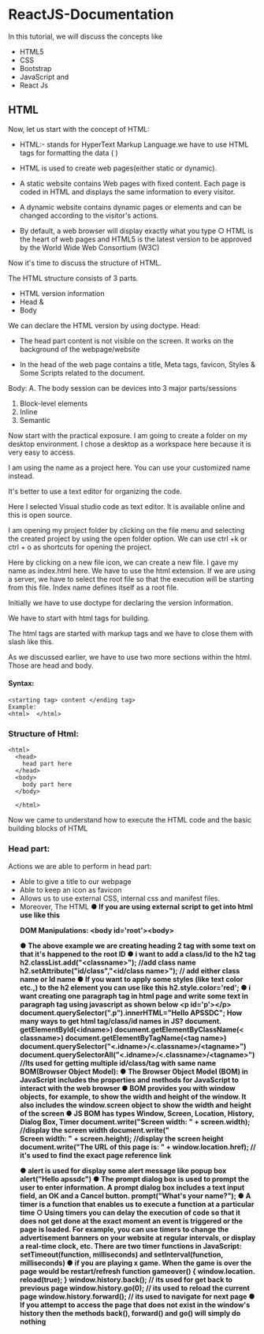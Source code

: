 # ReactJS-Documentation
   
 In this tutorial, we will discuss the concepts like 
 * HTML5 
 * CSS 
 * Bootstrap 
 * JavaScript and  
 * React Js 


## HTML
Now, let us start with the concept of HTML: 
* HTML:- stands for HyperText Markup Language.we have to use HTML tags for formatting the data (<element> </element> ) 
* HTML is used to create web pages(either static or dynamic). 
* A static website contains Web pages with fixed content. Each page is coded in HTML and displays the same information to every visitor. 
 
* A dynamic website contains dynamic pages or elements and can be changed according to the visitor's actions. 
 
* By default, a web browser will display exactly what you type ○ HTML is the heart of web pages and HTML5 is the latest version to be approved by the World Wide Web Consortium (W3C)


Now it's time to discuss the structure of HTML. 
 
The HTML structure consists of 3 parts. 
* HTML version information 
* Head & 
* Body 
 
 We can declare the HTML version by using ​doctype. 
 Head:  
* The head part content is not visible on the screen. It works on the background of the webpage/website 
 
* In the head of the web page contains a title, Meta tags, favicon, Styles & Some Scripts related to the document.

Body: 
A. The body session can be devices into 3 major parts/sessions 
1. Block-level elements 
2. Inline 
3. Semantic 
 
 Now start with the practical exposure. I am going to create a folder on my desktop environment. I chose a desktop as a workspace here because it is very easy to access.  
 
I am using the name as a project here. You can use your customized name instead. 
 
 It's better to use a text editor for organizing the code. 
 
Here I selected Visual studio code as text editor. It is available online and this is open source. 
 
I am opening my project folder by clicking on the file menu and selecting the created project by using the open folder option. We can use ctrl +k or ctrl + o as shortcuts for opening the project. 
 
Here by clicking on a new file icon, we can create a new file. I gave my name as index.html here. We have to use the html extension. If we are using a server, we have to select the root file so that the execution will be starting from this file. Index name defines itself as a root file. 
 
Initially we have to use doctype for declaring the version information. 
 
We have to start with html tags for building. 
 
The html tags are started with markup tags and we have to close them with slash like this. 
 
As we discussed earlier, we have to use two more sections within the html. Those are head and body. 
 

#### Syntax:
```
<starting tag> content </ending tag> 
Example:
<html>  </html>
```

### Structure of Html: 
```
<html>
  <head>
    head part here
  </head>
  <body>
    body part here
  </body>
  
  </html>
```

Now we came to understand how to execute the HTML code and the basic building blocks of HTML

### Head part: 
Actions we are able to perform in head part: 
* Able to give a title to our webpage 
* Able to keep an icon as favicon  
* Allows us to use external CSS, internal css  and manifest files. 
* Moreover, The HTML **<script>** element is used to embed executable code or data, this is typically used to embed or refer to JavaScript code. 
* Provides the way to use meta elements. 
  
The HTML **<head>** element is a container for the following elements: **<title>**, **<style>**, **<link>**, **<meta>**,**<script>**, and **<base>** 
 By using title (**<title> </title>**) tags we can denote the title of the page that displays on the page tab. 

 Style element allows us to use internal styles 
 
By using link element we can add favicon, manifest and external styles 
 
The information represented in meta is not visible anywhere but will reflect the entire document. 
 
Script tag allows us to us Javascript functionalities 
 
We already took a look into the concept of the title. Now let’s start with the favicon 
 
To keep an icon as a favicon to our webpage first of all let me introduce you to different types of images. 
 
1. Raster Images
2. SVG Images 
##### Raster Images:-  
Raster Images are images which can be taken by camera or uploaded with mobile. If we Zoom Raster Images at a certain point Raster Images miss their clarity 
##### SVG Images​:  Svg Images are the images which can be downloaded through google. 
 If we zoom Svg Images won't miss their clarity. 
 
Download an image in SVG format and store that image in our project at the image folder. 
 
Syntax to keep an image as favicon to our webpage : 
 
```<link rel=”icon”  type=”favicon”  href=”image/myimage.txt” /> ```
 
Link attribute is used to navigate or link  
 Here **rel** stands for the relation  
 The **type** used to define the type 
 **Href** stands for head reference path where we have to mention the path. 
 
#### Meta: 
* The information specified in meta tags is not visible anywhere on the web page. But it reflects the entire HTML document. 
* The type of metadata provided by the **meta** element can be one of the following: 
  * If the *name* attribute is set, the *meta* element provides *document-level metadata* , applying to the whole page. 
  * If the **http-equiv** attribute is set, the **meta** element is a ***pragma directive*** , providing information equivalent to what can be given by a similarly-named HTTP header. 
  * If the **charset** attribute is set, the **meta** element is a **charset declaration** , giving the character encoding in which the document is encoded. 
  * If the **itemprop** attribute is set, the **meta** element provides **user-defined metadata**.
  
  Let’s look into the example 
```<meta charset="utf-8"> ```
  
This element simply specifies the document's character encoding — the character set that the document is permitted to use. ​utf-8​ is a universal character set that includes pretty much any character from any human language. This means that your web page will be able to handle displaying any language; it's, therefore, a good idea to set this on every web page you create! For example, your page could handle English and Japanese just fine:
  
If you set your character encoding to **ISO-8859-1**, for example (the character set for the Latin alphabet), your page rendering may appear all messed up:
 
Many **<meta>** elements include the **name** and **content** attributes:
  ● **name** specifies the type of meta element it is; what type of information it contains. 
  ● **content** specifies the actual meta content. 

Two such meta elements that are useful to include on your page define the author of the page, and provide a concise description of the page. Let's look at an example: 
 
  
### Bodypart:
  The main content will be displayed in this body tag. 
 
  Let us learn about different types of elements in Html5: 
 
1. Block-level Elements :
  * A Block-level element occupies the entire horizontal space of its parent element (container), and     vertical space equal to the height of its contents 
  * A block-level element is an html element that being start with a new line in the web application  
 
 
 
 
1. All heading tags (h1 to h6) 
2. paragraph tag (p) 
3. Form 
4. Division (div)
5. Lists (ol, ul, dl,li and dt) 
6. Table 
7. Horizontal line ( hr )
8. All semantic elements 
 
➔ Next video 
  
* We covered all the concepts of block level elements except semantic elements, Let's start with this concept now. 
* Semantic elements are replacements of division tags. 
* A **semantic element** clearly describes its meaning to both the browser and the developer. 
* This is for increasing the accessibility of a website. 
 
 
* Semantic elements are 
  * Header 
  * Footer 
  * Section 
  * Article 
  * Aside 
  * Main 
  * Nav
  * summery 
  
 
#### All heading tags:
  To define heading we have to use h1 to h6 tags. 
  The font size decreases gradually from h1 to h6. 
  The syntax goes here: 
  <h1> content </h1> 
  <h2> content </h2> 
  <h3> content  </h3> 
  <h4> content  </h4> 
  <h5> content  </h5> 
  <h6> content </h6> 
 
All the heading tags occupy the complete width of the screen. 
 
##### Paragraph tag: 
  To display the content in the paragraph we will use paragraph tag 
 
Syntax:
  ```<p> content </p> ```
 
This paragraph tag occupies the complete width of the screen. 
 
 
Before going to semantic tags/elements in the html5 version all tags are divided into 2 types i.e., 
         1. Semantic( Header, main, footer, section, article etc.,)  
         2. Non-Semantic( div, span)   
  
  #### Semantic Elements: 
 
  Semantic Elements are similar to div tags used to divide the content into sections. But div tags don't contain any Description . Semantic Tags clearly explains its meaning to both the user and browser. 
 
Semantic Elements are :
  1. Section 
  2. Article 
  3. Aside 
  4. Nav 
  5. Header 
  6. Footer etc., 
 
##### Section : 
  The **<section>** element defines a section in a document. 
  Syntax goes here:- 
  
  ```<section> 
    content 
  </section>
  ```
 
##### Article:- 
 
The <article> element is used to define a independent section in a webpage 
Example : Blog in a Newspaper 
 
Syntax : 
  <article>
    Content 
  </article> 
 
##### Header:-
 
The **<header>** element represents a container for introductory content or a set of navigational links. 
  A **<header>** element typically contains: 
  ● one or more heading elements (<h1> - <h6>) 
  ● logo or icon 
  ● authorship information 
 
##### Syntax : 
  ```
  <article>     
    <header>        
      <h1> content </h1>        
      <p> content   </p>    
    </header> 
  </article> 
  ```
 
#### Footer : 
  The **<footer>** element defines a footer for a document or section. 
  A **<footer>** element typically contains: 
    * authorship information 
    * copyright information 
    * contact information 
    * sitemap 
    * back to top links 
    * related documents 
  You can have several **<footer>** elements in one document. 
  
##### Syntax:
  
```<footer> 
         <p> content </p> 
         <p> content 1 </p> 
</footer> 
  ```
#### Nav element: 
  The **<nav>** element defines a set of navigation links like home, contactUs etc., 
  
##### Syntax :  
```<nav> 
    <a href = “path” > 
</nav>
  ```
#### Aside:
  The **<aside>** element defines some content aside from the content it is placed in (like a sidebar). 
  The **<aside>** content should be indirectly related to the surrounding content. 
  
##### Syntax:- 
 ```
<aside> 
    <h1> content </h1> 
    <p> content </p> 
</aside> 
  ```
 
#### Inline Elements : 
The Elements which don't occupy the complete width of the screen (we are able to see the output side by side). 
  1. Span tag 
  2. Image tag 
  3. Anchor Tag 
  4. Button 
  5. Input etc.., 
 
##### Span tag :- 
The **<span>** tag is an inline container used to mark up a part of a text, or a part of a document.  The **<span>** tag is easily styled by CSS or manipulated with JavaScript using the class or id        attribute. 
 The **<span>** tag is much like the <div> element, but <div> is a block-level element and <span>​ is an inline element.
  
##### Syntax:- 
```  <span> content </span> ```
  
#### Image Tag:- 
  Image Tag is used to display an image in the body part. 
  
##### Syntax : 
``` <img src=”path of the image”> ```
 
#### Anchor Tag: 
The <a> tag defines a hyperlink, which is used to link from one page to another page 
##### Syntax: 
<a href=”< resource page link> Name for displaying purpose </a>” 
A linked page is normally displayed in the current browser window, unless you specify another target 

#### Button: 
It defines a clickable button. It tell the browser what type of button is 
##### Syntax: 
```<button > Click Here..! </button> ```
  
#### Input: <input> 
It’s the most important element in the form data. By using this we can display it in several ways depending on the type attribute. 
 
 
#### Navigation Elements: 
All Navigation Elements are inline Elements where we are able to see the output side by side. 
Navigation Elements are used to navigate  
All Navigation Elements uses <a,href> (anchor tag) 
1. Inbound navigation 
2. Outbound navigation 
3. Tel 
4. Mailto 

 
#### Inbound navigation : 
Inbound navigation is used to navigate to the content present in the same file . 
(we need an identifier selector to select that particular tag). 
##### Syntax:-
```<a href=”#one”>h3 content </a>  
<h1> Hai all </h1> 
<h2>welcome </h2> 
<h3 id=”one”> to APSSDC </h3> 
  ```
#### Outbound navigation : 
Outbound navigation is used to navigate to the content present in another using <a,href> 
(create another file “resume.html” and write some content using h1 tag) 
##### Syntax :-
 ```<a href=”resume.html>Content in resume.html </a>```
  
#### Mailto:-  
Mailto navigation element is used to send a mail to a particular person (after doing some configuration settings we are able to send the mail within the web page). 
##### Syntax:- 
 ```<a href=”mailto: ​xyz@gmail.com​”> mail  </a> ```
  
#### Tel : 
Tel navigation element is used to call a particular person. 
##### Syntax:- 
  ```<a href=”tel: +91 987654321”> phone </a>``` 
  
  
## CSS 
 
#### Introduction  
  * CSS stands for Cascading Style Sheets 
  * Which is used to apply the beautification to the HTML document 
 
#### What are we gonna discuss in the CSS concept? 
  * CSS Types 
    * Inline
    * Internal 
    * External 
  * CSS Selectors 
    * Basic or simple selectors 
      * Universal Selector 
      * Type Selector 
      * Class Selector 
      * ID Selector 
      * Attribute Selectors 
 
    * Combinators or Relational selectors 
      * Descendant combinator 
      * Child combinator  
      * General sibling combinator 
      * Adjacent sibling combinator 
      * Columns combinator 
    * Pseudo Selector 
      * Pseudo class selector 
      * Pseudo element selector 
  
* CSS Flexbox 
* CSS Responsive Web Design 
 
* #### Syntax of CSS:  
  Selector {property: value;} 
 
* #### Kinds of CSS:
  CSS can be include to HTML documents in 3 ways:
  * Inline - by using the **style** attribute inside HTML elements 
  * Internal - by using a **<style>** element in the **<head>** section 
  * External - by using a **<link>** element to link to an external CSS file 
  
* #### Inline CSS: 
  ```<h1 style="color:blue;"> **A Blue Heading**</h1>```
* #### Internal CSS: 
  We have to include css styles in **style** tag in **head** tag 
          
 
* #### External CSS:   
  For external css we have to take the css file as separate and include that in the respective html file. We’ve to do this by using **link** tag 
 
 
* #### CSS Selectors
  * ##### Universal selector Selects all elements. Optionally, it may be restricted to a specific namespace or to all namespaces. 
    ##### Syntax: * ns|* *|* 
    ##### Example: * will match all the elements of the document. 
 
  * ##### Type selector 
     Selects all elements that have the given node name. 
    ##### Syntax: elementname { property : value } 
    ##### Example: input will match any <input> element. 
    body{ background: #ddd} 
    Here **body** is the type selector, **background** is the property and **#ddd**( grey color ) is the value  
 
 
  * ##### Class selector: 
    Selects all elements that have the given class attribute. We’ve denote this with dot(.) symbol 
    ##### Syntax: .className 
    ##### Example: .index will match any element that has a class of "index". 
 
  * ##### ID selector (Identifier): 
    Selects an element based on the value of its id attribute. There should be only one element with a given ID in a document. 
    ##### Syntax: #idName 
    ##### Example: #demo will match the element that has the ID "demo". 
 
  * ##### Attribute selector: 
    Selects all elements that have the given attribute. 
    ##### Syntax: [attr] [attr=value] [attr~=value] [attr|=value] [attr^=value] [attr$=value] [attr*=value] 
    ##### Example: [autoplay] will match all elements that have the autoplay attribute set (to any value). 
      ```a[target] { background:#ddd;}```
      ```a[target="_blank"] { background: yellow; } ```
  
  * ##### Grouping Selector 
    The , is a grouping method, it selects all the matching nodes. 
    ##### Syntax: A, B 
    ##### Example:  div, span will match both <span> and <div> elements.  
      h1, 
      h2,  
      ```.heading { background: #000; color: #fff; } ```
 
  * ##### Descendant combinator 
    The   (space) combinator selects nodes that are descendants of the first element. The descendant selector matches all elements that     are descendants of a specified element. 
    ##### Syntax: A B 
    ##### Example:div p { background-color: yellow; } 
    ##### Child combinator 
    The > combinator selects nodes that are direct children of the first element. 
    ##### Syntax: 
      ```A > B ``
    ##### Example: ul > li will match all <li> elements that are nested directly inside a <ul> element. 
 
  * ##### General sibling combinator
     The ~ combinator selects siblings. This means that the second element follows the first (though not necessarily immediately), and        both share the same parent. 
     ##### Syntax: 
        ```A ~ B ```
     ##### Example: p ~ span will match all <span> elements that follow a <p>, immediately or not. 
 
  * ##### Adjacent sibling combinator The + combinator selects adjacent siblings. This means that the second element directly follows       the first, and both share the same parent. 
    ##### Syntax: 
       ```A + B ```
    ##### Example:
      ```h2 + p will match all <p> elements that directly follow an <h2>. ```

 
  * ##### Column combinator  The || combinator selects nodes which belong to a column. 
    ##### Syntax: A || B 
    ##### Example: col || td will match all <td> elements that belong to the scope of the <col>. 
 
  * ##### Pseudo classes The : pseudo allows the selection of elements based on state information that is not contained in the document     tree. 
    ##### Example: a:visited will match all <a> elements that have been visited by the user. 
 
  * ##### Pseudo elements The :: pseudo represents entities that are not included in HTML. 
    ##### Example: p::first-line will match the first line of all <p> elements. 
  
  
## CSS FlexBox: 
     CSS Flexible Box Layout is a module of ​CSS​ that defines a CSS box model optimized for user interface design, and the layout of items in one dimension.While we working flexbox concept first you have to create parent element with some child elements.Then we can apply flexbox layout with ​display:flex​ property. We can see child elements can align side by side. 
#### Syntax: .parentClass { display:flex; } 
  
#### Example: 
    For this concept we will take the below html file as common for this file and we can apply flex properties one by one. 
  
#### Flex-direction: 
The flex-direction property defines in which direction the container wants to stack the flex items.It has property value row,row-reverse,column,column-reverse. 
#### Style.css: 
```.parent { 
            display: flex; 
            background-color: #40FF00; 
            flex-direction: row-reverse; 
          }
 ```
  
##### Flex-direction:column 
     We can get childelements in column format 
     ##### Example: 
     ```.parent {
     display: flex; 
     background-color: #40FF00; 
     flex-direction: column; 
     } 
     ```
  
##### Flex-direction:column-reverse 
     We can get data in column reverse format 
     ##### Example: 
    ```.parent 
             { 
           display: flex; 
           background-color: #40FF00; 
           flex-direction: column-reverse; 
            } 
     ```
 
##### Flex-wrap:wrap: 
     The flex-wrap property specifies whether the flex items should wrap or not.Default is property value is   nowrap.If child elements exceed it’s total width we can’t see those data for that we will use flex-wrap:wrap 
Example: 
Style.css: 
  ```parent { 
  display: flex; 
  background-color: #40FF00; 
  flex-wrap: wrap; 
  } 
 
    .child {     
  width: auto;      
  padding: 100px;      
  font-size:30px;      
  margin:1%;      
  color: #fff;      
  background-color: #2E2EFE;  
  } ```
 
Note: The child4 element we can see in the next line. 
 
#### Justify-content: 
   This property used to align flex items with property values of center,space-around,space-between,flex-start and flex-end .Try to apply those properties to the parent element. 
##### Align-items : 
 This property used to align flex items with different values as shown in below 
  * Align-items:center  
  * Align-items:flex-start 
  * Align-items:flex-end 
  * align-items:stretch 
##### Align-content: 
 This property used to align the flex lines. Let’s some property values for the align-content 
  * Align-content:center 
  * Align-content:flex-start 
  * Align-content:flex-end 
  * Align-content:stretch 
  * Align-content:space-around 
  * Align-content:space-between 
### CSS Responsive Web Design 
* Responsive Web Design make our web page look good on different devices 
*  Html and Css we will make webpage as a  responsive 
#### Viewport : 
 * Viewport is the user’s visible area of a webpage and it varies with respective device.To control viewport for different devices we will use viewport through **<meta>**ag 
 
```ta name="viewport" content="width=device-width, initial-scale=1.0"> ```
The above viewport we have to include in our webpage to get responsive for that webpage. 
The meta tag gives the browser instructions on how to control the page's dimensions and scaling.The **dth=device-width** partets the width of the page to follow the screen-width of the device (which will vary depending on the device).The **itial-scale=1.0** rt sets the initial zoom level when the page is first loaded by the browser.
  
#### CSS Grid View:
 To place elements easily on a  web page grid-view will be helpful.A responsive grid-view often has 12 columns with a total width of 100% .The property​ ​box-sizing: border-box​ makes sure that the padding and border are included in the total width and height of the elements and we have to include in our css file. 
  
  
```  ​box-sizing​:​ border-box;​ } ```
  
###### Example:
Style.css: 
  ```
* { 
  box-sizing: border-box;
  } 
 
.child1
  { width:20%; 
  float: left; 
  background-color: red; 
  padding: 10px; 
  } 
 
.child2
  { 
  width:70%; 
  float: left; 
  background-color: green; 
padding: 10px; 
} 
  ```  
  
  
 ### MEDIA QUERIES:
* edia queries are introduced in css3 
* Ituses the​ ​@media​ rule to include a block of CSS properties only if a certain condition is true 
* wewill use different breakpoints for different devices ● We can look same content of webpage with different response on different devices by using media queries 
Example:  
Here breakpoint is 768px .The below css styles applicable up to device width is 768px if device width is exceed 768px styles in media query is not worked. 
  ```
@media only screen and (max-width: 768px) 
  {  body
  { 
  background-color: lightblue; 
  } 
  } 
 
Breakpoints for different devices: 
 
extra-small devices 
  small devices 
  medium devices large devices 
  extra-large devices 
     max-width:600px      
  min-width:600px      
  max-width:768px     
  min-width:992px;      
  min-width:1200px 
  
  
  ###JAVASCRIPT:
  Introduction: ● JavaScript was Invented by ​Brendan Eich​ during has time at Netscape Communication ● JavaScript was originally developed as ​LiveScript​ by Netscape in the mid 1990s ● It's first name is Netscape's ​Mocha​. It's not much more popular. At that time Java is most popular programming language ● He decided to change the language name Mocha to JavaScript in 1995, and became an​ ECMA​(European Computer Manufacturers Association) standard in 1997 ● Now JavaScript is the standard​ client-side​ scripting language for web-based applications and Now it is supported by all web browsers available today, such as Google Chrome, Mozilla Firefox, Apple Safari, etc.., ● JavaScript is the most popular and widely used for client-side scripting language ● Client-side scripting refers to scripts that run within your web browser ● JavaScript is designed to add interactivity and dynamic effects to the web pages by manipulating the content ● It is an object-oriented language, and it also has some similarities in syntax to Java programming language. But, JavaScript is not related to Java in any way 
What You Can Do with JavaScript? ● You can modify the content of a web page by adding or removing elements ● You can change the style and position of the elements on a web page ● You can monitor events like mouse click, hover, etc.., and react to it ● You can perform and control transitions and animations ● You can create alert​ pop-ups​ to display info or warning messages to the user ● You can validate user inputs before submitting it to the server Variable​: ● Variables are fundamentals to all programming languages ● Variables are used to store the data like strings, numbers etc... 
 

 Syntax: var varName = value; var​ x​=10 var​ y​=​"APSSDC"​ or ​'APSSDC' var​ z​=true​; General Rules for constructing variable names are: ● A variable name must start with a letter, underscore​ ( _ )​, or dollar sign ​($) ● A variable name cannot start with a number ● A variable name can only contain alpha-numeric characters​ (A-z, 0-9) ​and underscores ​( _ )​. ● A variable name cannot contain spaces ● Variable names are case sensitive ● In JavaScript, variables can also be declared without having any initial values assigned to them. This is useful for variables which are supposed to hold values like user inputs 
Example: // Declaring Variable var​ name; 
 JavaScript Identifiers : 
● All JavaScript variables must be identified with Unique names(Identifiers) 
 
Example: // Assigning value userName​ ​=​ ​"APSSDC"​; ● Note:​ In JavaScript, if a variable has been declared, but has not been assigned a value explicitly, is automatically assigned the value undefined. 
● JavaScript no print predefined functions available. If we print anything we can use console.log(<variable name>) 
Declaring Multiple Variables At Once: ● In addition, you can also declare multiple variables and set their initial values in a single statement. Each variable are separated by commas, as demonstrated in the following example: 
Example: // Declaring multiple Variables var​ name ​=​ ​"Peter Parker"​, age ​=​ ​21​, isMarried ​=​ ​false​;   /* Longer declarations can be written to span multiple lines to improve the readability */ var​ name ​=​ ​"APSSDC"​, age ​=​ ​21​, isMarried ​=​ ​false​; ● let & const for declaring variables & it's ES6 properties ● Unlike var, which declare function-scoped variables, both let and const keywords declare variables, scoped at block-level ({}), Block scoping means that a new scope is created between a pair of curly brackets {}. 
Example: // let let​ a​=10  //Declaring constant const​ ​PI​ ​=​ ​3.14​; console.​log​(​PI​); ​// 3.14 
 // Trying to re-assign PI​ ​=​ ​10​; ​// error Generating Output in JavaScript: ● In JavaScript there are several different ways of generating output including writing output to the browser window or browser console, displaying output in dialog boxes, writing output into an HTML element, etc., 
Example: console.​log​(​"hello"​); // Displaying o/p alert Dialog Box alert​(​"Hello World!"​); ​// Outputs: Hello World! // Displaying o/p to  the browser window document.​write​(​"Hello World!"​); ​// Prints: Hello World! Data Types: ● datatypes are majorly two types of languages ○ Statically(c,c++, Java) int ​x​=1 str ​y​=​"rajesh" ○ Dynamically(JS, Python, Ruby etc.,) var​ x​=1 
 ● var​ y​=​"rajesh" ○ Datatypes are basically type of data that can be used and manipulated in program ○ The latest ES6 has 7 data types. In those 7 data types 6 data types are primitive(predefined). i.e., ■ Numbers:​ The number data type is used to represent positive or negative numbers with or without decimal place, or numbers written using exponential notation e.g. 1.5e-4 var​ a ​=​ ​25​;         ​// integer var​ b ​=​ ​80.5​;       ​// floating-point number var​ c ​=​ ​4.25e+6​;    ​// exponential notation, same as 4.25e6 or 4250000 var​ d ​=​ ​4.25e-6​;    ​// exponential notation, same as 0.00000425 
■ The Number data type also includes some special values which are: Infinity, -Infinity and NaN(Not a Number). alert​(​16​ / ​0​);  ​// Output: Infinity alert​(​-16​ / ​0​); ​// Output: -Infinity 
alert​(​"Some text"​ / ​2​);       ​// Output: NaN ■ String:​ The string data type is used to represent textual data. it's created using single/double quotes var​ a ​=​ ​"Let's have a cup of coffee."​; ​// single quote inside double quotes var​ b ​=​ ​'He said "Hello" and left.'​;  ​// double quotes inside single quotes var​ c ​=​ ​'We\'ll never give up.'​;     ​// escaping single quote with backslash ■ Boolean:​ The Boolean data type can hold only two values: true or false. It is typically used to store values like yes (true) or no (false), on (true) or off (false), etc. 
Example:  ​var​ a ​=​ ​2​, b ​=​ ​5​, c ​=​ ​10​;  alert​(b ​>​ a) ​// Output: true alert​(b ​>​ c) ​// Output: false ■ Undefined:​ If a variable has been declared, but has not been assigned a value, has the value undefined 
Example:  ​var​ a;   ​var​ b ​=​ ​"Hello World!"     ​alert​(a) ​// Output: undefined   ​alert​(b) ​// Output: Hello World! ■ Null:​ A null value means that there is no value. It is not equivalent to an empty string ("") or 0, it is simply nothing 
Example:  var​ a ​=​ ​null​; alert​(a); ​// Output: null ■ Object:​ The object is a complex data type that allows you to store collections of data(it's key-value pair). 
■ It has the most important data type and forms the building blocks for modern JS. we'll learn about this in future concepts var​ car ​=​ {    ​modal​: ​"AUDI"​,   ​color​: ​"white"​,   ​doors​: ​5​ } ○ Array:​ An array is a type of object used for storing multiple values in a single variable. Each value (also called an element) in an array has a numeric position, known as its index 
Ex ​ :  var​ colors ​=​ [​"Red"​, ​"Yellow"​, ​"Green"​, ​"Orange"​]; ○ Function​: The function is a callable object that executes a block of code. Since functions are objects, so it is possible to assign them to variables 
Example:  var​ ​greeting​ ​=​ ​function​(){  return​ ​"Hello World!"​;  } alert​(​greeting​()); function​ ​ShowMessage​() { alert​(​"Hello World!"​); } 
     ​ShowMessage​()​=>​ { alert​(​"Hello World!"​); } ● Typeof Operator:​ The typeof operator can be used to find out what type of data a variable or operand contains. It can be used with or without parentheses (typeof(x) or typeof x) 
Example: a​=5 typeof​(a);  ​// Returns: "number" 
How to find the length, sorting of array in JS? console.​log​(​<​variable​ ​name>.length​)    ​ Example: Let a =['apssdc','rajesh','ravi']     console.log(a.length)    //3      ​length​ is used to return the no of elements available in array     console.log(a.sort()) // ['apssdc','rajesh','ravi']     ​sort()​ is used to sorting the array values     console.log(a[0])    //apssdc     console.log(typeof(a))  //Object ● If we can access all array values at a time use ​for loop Example: for​ (i ​in​ a){ console.​log​(a[i]) } 
Conditional Statements: ● The conditional statements included in the JS code assist with decision. Based on certain conditions. The conditional Statements are several types they are: ○ if ○ else ○ else if ○ switch ● if:​ It executes a specified code segment if the given condition is True Syntax ​ : If​(condition){ //code execution } 
Example ​ : var​ age​=25​; if​(age​=>25​){ console.​log​(​"valid"​); 
} ● Else: ​When the condition inside the if statement is false, the code associated with the else statement gets executed 
Syntax ​ : if​ (condition){ //code to get executed when the condition is true } else​{ //code to get executed when the 'if' condition fails } 
 Example ​ : var​ age​=25​; if​(age​<25​){ console.​log​(​"valid"​); } else​{ console.​log​(​"not valid"​); } ● Else if​: When the first condition fails, the else-if allows the program to specify some new condition(s). 
Syntax ​ : 
if​ (condition_one){ //code to execute if condition_one is true } else​ ​if​ (condition_two){ //code to execute if the condition_one fails but the condition_two is true } else​{ //code to execute if the condition_one is false } 
Example: if​ (marks ​>​ ​90​ ​&&​ marks <= ​100​){ grade ​=​ ​'A+'​; } else ​if​ (marks ​>​ ​80​ ​&&​ marks <= ​90​){ grade ​=​ ​'A'​; } else​ ​if​ (marks ​>​ ​70​ ​&&​ marks <= ​80​){ grade​=​ ​'B'​; } else​{ grade​=​'fail'​; } ● Switch​: The switch case statement has an expression which is compared with values of each case statement and if a match is found, the associated code is executed. ○ Syntax ​ : switch​(expression){ case​ a: //block of code break​; case​ b: //block of code break​; Example: var​ d ​=​ ​new​ ​Date​(); switch​(d.​getDay​()) { case​ ​0​: alert​(​"Today is Sunday."​); break​; case​ ​1​: alert​(​"Today is Monday."​); break​; case​ ​2​: alert​(​"Today is Tuesday."​); 
break​; case​ ​3​: alert​(​"Today is Wednesday."​); break​; case​ ​4​: alert​(​"Today is Thursday."​); break​; case​ ​5​: alert​(​"Today is Friday."​); break​; case​ ​6​: alert​(​"Today is Saturday."​); break​;  default​: alert​(​"No information available for that day."​); break​; 
} 
Looping Statements: ● Loops are used to execute the same block of code again and again, as long as a certain condition is met ● Loop is used to automate the repetitive tasks within a program to save the time and effort ● JavaScript now supports five different types of loops: ○ while ○ do while ○ for ○ for ..in ○ for ..of ● while:​ The while loop, loops through a block of code as long as the specified condition evaluates to true. As soon as the condition fails, the loop is stopped ○ Syntax ​ : while​(condition) { // Code to be executed } 
Example: var​ a​=1 while​(a<=​10​){ console.​log​(a); a​++​; } ● do while:​ The do-while loop is a variant of the while loop, which evaluates the condition at the end of each loop iteration. With a do-while loop the block of code executed once, and then the condition is evaluated, if the condition is true, the statement is repeated as long as the specified condition evaluated to is true. 
syntax: do​ { // Code to be executed } while​(condition); Example: var​ a​=1 do​{ console.​log​(a); a​++​; } while​(a<=​10​); 
 
What is the difference b/w while & do-while? 
● The while loop differs from the do-while loop in one important way — with a while loop, the condition to be evaluated is tested at the beginning of each loop iteration, so if the conditional expression evaluates to false, the loop will never be executed ● With a do-while loop, on the other hand, the loop will always be executed once even if the conditional expression evaluates to false, because unlike 
the while loop, the condition is evaluated at the end of the loop iteration rather than the beginning ● For: ​The for loop repeats a block of code as long as a certain condition is met. It is typically used to execute a block of code for a certain number of times. Its syntax is: 
syntax ​ : for​(initialization; condition; increment) { // Code to be executed } 
Example: for​(​var​ i​=1​; i<=​5​; i​++​) {     console.​log​(​"Iteration "​+​i); } ● for ..in:​ Loops through the properties of an object or the elements of an array. ○ Syntax ​ : for​(variable ​in​ object) { // Code to be executed } 
Example ​ : var​ data​=​[​'apssdc'​,​'apssdc1'​,​'apssdc2'​,​'apssdc3'​] for​ (i ​in​ data){ console.​log​(data[i]);  } //for( var a in data){     here getting index values // } ● for ..of​: ES6 introduces a new for ..of loops over iterable objects such as arrays, strings, etc., Also, the code inside the loop is executed for each element of the iterable object 
Syntax ​ : for​(variable ​of​ object) { // Code to be executed } 
Example: var​ a​=​"APSSDC Welcome's you" for​ (i ​of​ a){ console.​log​(i);  ​//A,P,S,S,D,C, ,W,e,l,c,o,m,e,',s, ,y,o,u } 
DOM (Document Object Model): ● The Document Object Model, or DOM for short, is a platform and language independent model to represent the HTML or XML documents ● It defines the logical structure of the documents and the way in which they can be accessed and manipulated by an application program ● In the DOM, all parts of the document, such as elements, attributes, text, etc. are organized in a hierarchical tree-like structure; similar to a family tree in real life that consists of parents and children ● DOM Tree depends on HTML ● Example: 

 
● The above diagram demonstrates the parent and child relationship between the nodes ● <head>​ and​ <body> ​elements are the child nodes of ​ <html>​. It's a parent node ● The​ <head>​ and ​<body>​ elements are also siblings since they are at the same level ● The text content inside an element is a child node of the parent element. For example, ​Mobile OS ​ is considered as a child node of the ​<h1> ● HTML attributes such as id, class, title, style, etc. are also considered as nodes in DOM hierarchy but they don't participate in parent/child relationships like the other nodes do ● Each element in an HTML document such as image, hyperlink, form, button, heading, paragraph, etc. is represented using a JavaScript object in the DOM hierarchy 
● Each object contains properties and methods to describe and manipulate these objects 
How to call JavaScript into html page? ● use ​<script>​ tag in html ● If you are using internal script in the same html file use like this <script><write your code here></script> ● If you are using external script to get into html use like this  
<script src="<external file name> ex: main.js"></script> 
DOM Manipulations: <​body​ ​id=​'root'​><​body​> 
 <script> var ​root=document.getElementById('root');    ​ var​ h2=document.createElement("h2"); // creating h2 element     h2.textContent="Rajesh APSSDC"; //add some text      root.appendChild(h2);     </script> 
● The above example we are creating heading 2 tag with some text on that it's happened to the root ​ID ● i want to add a class/id to the h2 tag h2.classList.add("<​classname​>"); //add class name h2.setAttribute("id/class","<​id​/class name>"); // add either class name or Id name ● If you want to apply some styles (like text color etc.,) to the h2 element you can use like this h2.​style​.​color=​'red'​; ● i want creating one paragraph tag in html page and write some text in paragraph tag using javascript as shown below <​p​ ​id​='​p​'></​p​> 
document.querySelector(".p").innerHTML="Hello APSSDC"; 
How many ways to get html tag/class/id names in JS? document.​getElementById​(​<​idname​>​) document.getElementByClassName(​<​classname​>​)  document.getElementByTagName(​<​tag​ ​name>​)  document.querySelector("​<​.​idname​>​/​<​.​classname​>​/​<​tagname​>​") document.querySelectorAll("​<​.​idname​>​/​<​.​classname​>​/​<​tagname​>​") //Its used for getting multiple id/class/tag with same name 
BOM(Browser Object Model): ● The Browser Object Model (BOM) in JavaScript includes the properties and methods for JavaScript to interact with the web browser ● BOM provides you with window objects, for example, to show the width and height of the window. It also includes the window.screen object to show the width and height of the screen ● JS BOM has types Window, Screen, Location, History, Dialog Box, Timer 
document.write("Screen width: " + screen.width); //display the screen width document.write("<br>Screen width: " + screen.height);  //display the screen height document.write("The URL of this page is: " + window.location.href); // it's used to find the exact page reference link 
 
● alert is used for display some alert message like popup box ​alert("Hello apssdc") ● The prompt dialog box is used to prompt the user to enter information. A prompt dialog box includes a text input field, an OK and a Cancel button. 
prompt("What's your name?"); 
● A timer is a function that enables us to execute a function at a particular time ○ Using timers you can delay the execution of code so that it does not get done at the exact moment an event is triggered or the page is loaded. For example, you can use timers to change the advertisement banners on your website at regular intervals, or 
display a real-time clock, etc. There are two timer functions in JavaScript: setTimeout(function, milliseconds) and setInterval(function, milliseconds) ● if you are playing x game. When the game is over the page would be restart/refresh function​ ​gameover​() {     window.​location​.​reload​(​true​); } window.​history​.​back​(); ​// its used for get back to previous page window.history.go(0); // its used to reload the current page window.​history​.​forward​(); ​// its used to navigate for next page ● If you attempt to access the page that does not exist in the window's history then the methods back(), forward() and go() will simply do nothing 
 
 
 
 
 
 
 
 
 
 
 
 
 
 
 
 
 
 
 
 
 
